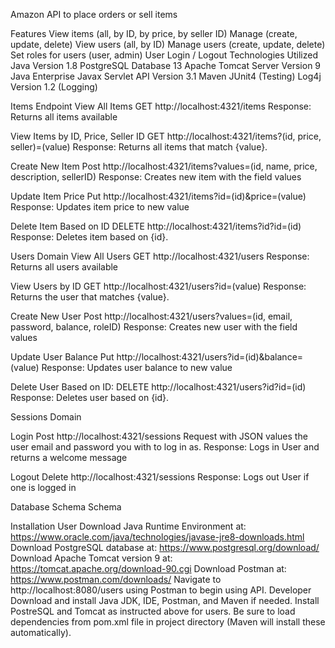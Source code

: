 Amazon
API to place orders or sell items

Features
View items (all, by ID, by price, by seller ID)
Manage  (create, update, delete)
View users (all, by ID)
Manage users (create, update, delete)
Set roles for users (user, admin)
User Login / Logout
Technologies Utilized
Java Version 1.8
PostgreSQL Database 13
Apache Tomcat Server Version 9
Java Enterprise Javax Servlet API Version 3.1
Maven
JUnit4 (Testing)
Log4j Version 1.2 (Logging)

Items Endpoint
View All Items
GET http://localhost:4321/items
Response: Returns all items available

View Items by ID, Price, Seller ID
GET http://localhost:4321/items?(id, price, seller)=(value)
Response: Returns all items that match {value}.

Create New Item
Post http://localhost:4321/items?values=(id, name, price, description, sellerID)
Response: Creates new item with the field values

Update Item Price
Put http://localhost:4321/items?id=(id)&price=(value)
Response: Updates item price to new value

Delete Item Based on ID
DELETE http://localhost:4321/items?id?id=(id)
Response: Deletes item based on {id}.

Users Domain
View All Users
GET http://localhost:4321/users
Response: Returns all users available

View Users by ID
GET http://localhost:4321/users?id=(value)
Response: Returns the user that matches {value}.

Create New User
Post http://localhost:4321/users?values=(id, email, password, balance, roleID)
Response: Creates new user with the field values

Update User Balance
Put http://localhost:4321/users?id=(id)&balance=(value)
Response: Updates user balance to new value

Delete User Based on ID:
DELETE http://localhost:4321/users?id?id=(id)
Response: Deletes user based on {id}.

Sessions Domain

Login
Post http://localhost:4321/sessions
Request with JSON values the user email and password you with to log in as.
Response: Logs in User and returns a welcome message

Logout
Delete http://localhost:4321/sessions
Response: Logs out User if one is logged in

Database Schema
Schema

Installation
User
Download Java Runtime Environment at: https://www.oracle.com/java/technologies/javase-jre8-downloads.html
Download PostgreSQL database at: https://www.postgresql.org/download/
Download Apache Tomcat version 9 at: https://tomcat.apache.org/download-90.cgi
Download Postman at: https://www.postman.com/downloads/
Navigate to http://localhost:8080/users using Postman to begin using API.
Developer
Download and install Java JDK, IDE, Postman, and Maven if needed.
Install PostreSQL and Tomcat as instructed above for users.
Be sure to load dependencies from pom.xml file in project directory (Maven will install these automatically).

